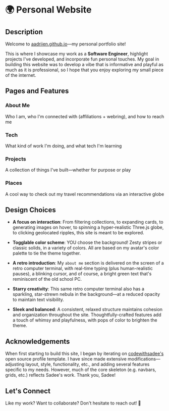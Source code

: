 # 🌍 Personal Website

## Description

Welcome to [aadriien.github.io](https://aadriien.github.io)—my personal portfolio site! 

This is where I showcase my work as a **Software Engineer**, highlight projects I've developed, and incorporate fun personal touches. My goal in building this website was to develop a vibe that is informative and playful as much as it is professional, so I hope that you enjoy
exploring my small piece of the internet.


## Pages and Features

### About Me
Who I am, who I'm connected with (affiliations + webring), and how to reach me

### Tech
What kind of work I'm doing, and what tech I'm learning

### Projects
A collection of things I've built—whether for purpose or play 

### Places
A cool way to check out my travel recommendations via an interactive globe


## Design Choices

- **A focus on interaction**: From filtering collections, to expanding cards, to generating images on hover, to spinning a hyper-realistic Three.js globe, to clicking geolocated ripples, this site is meant to be explored.

- **Togglable color scheme**: YOU choose the background! Zesty stripes or classic solids, in a variety of colors. All are based on my avatar's color palette to tie the theme together.

- **A retro introduction**: My `about me` section is delivered on the screen of a retro computer terminal, with real-time typing (plus human-realistic pauses), a blinking cursor, and of course, a bright green text that's reminiscent of the old school PC.

- **Starry creativity**: This same retro computer terminal also has a sparkling, star-strewn nebula in the background—at a reduced opacity to maintain text visibility.

- **Sleek and balanced**: A consistent, relaxed structure maintains cohesion and organization throughout the site. Thoughtfully-crafted features add a touch of whimsy and playfulness, with pops of color to brighten the theme. 


## Acknowledgements

When first starting to build this site, I began by iterating on [codewithsadee's](https://github.com/codewithsadee/vcard-personal-portfolio) open source profile template. I have since made extensive modifications—adjusting layout, style, functionality, etc., and adding several features specific to my needs. However, much of the core skeleton (e.g. navbars, grids, etc.) reflects Sadee's work. Thank you, Sadee! 


## Let's Connect

Like my work? Want to collaborate? Don't hesitate to reach out! 🚀



